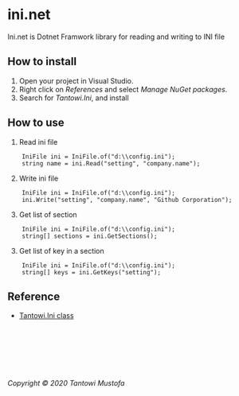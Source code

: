 # ini.net

Ini.net is Dotnet Framwork library for reading and writing to INI file

## How to install

1. Open your project in Visual Studio.
2. Right click on *References* and select *Manage NuGet packages*.
3. Search for *Tantowi.Ini*, and install

## How to use

1. Read ini file
```
    IniFile ini = IniFile.of("d:\\config.ini");
    string name = ini.Read("setting", "company.name");
```

2. Write ini file
```
    IniFile ini = IniFile.of("d:\\config.ini");
    ini.Write("setting", "company.name", "Github Corporation");
```
3. Get list of section
```
    IniFile ini = IniFile.of("d:\\config.ini");
    string[] sections = ini.GetSections();
```
3. Get list of key in a section
```
    IniFile ini = IniFile.of("d:\\config.ini");
    string[] keys = ini.GetKeys("setting");
```

## Reference

- [Tantowi.Ini class](docs/index.html)






<br><br><br><br><br>
###### Copyright &copy; 2020 Tantowi Mustofa



